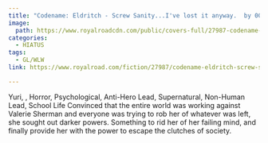 ```yaml
---
title: "Codename: Eldritch - Screw Sanity...I've lost it anyway.  by 00Petrichor00"
image:
  path: https://www.royalroadcdn.com/public/covers-full/27987-codename-eldritch-screw-sanity-ive-lost-it-anyway.jpg
categories:
  - HIATUS
tags:
  - GL/WLW
link: https://www.royalroad.com/fiction/27987/codename-eldritch-screw-sanity-ive-lost-it-anyway

---
```

Yuri, , Horror, Psychological, Anti-Hero Lead, Supernatural, Non-Human Lead, School Life
Convinced that the entire world was working against Valerie Sherman and everyone was trying to rob her of whatever was left, she sought out darker powers. Something to rid her of her failing mind, and finally provide her with the power to escape the clutches of society.


